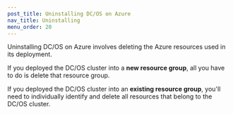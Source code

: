 ```yaml
---
post_title: Uninstalling DC/OS on Azure
nav_title: Uninstalling
menu_order: 20
---
```


Uninstalling DC/OS on Azure involves deleting the Azure resources used in its deployment.

If you deployed the DC/OS cluster into a **new resource group**, all you have to do is delete that resource group.

If you deployed the DC/OS cluster into an **existing resource group**, you'll need to individually identify and delete all resources that belong to the DC/OS cluster.

